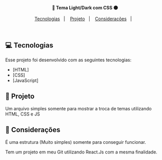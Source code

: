<h4 align="center">
  🔆 Tema Light/Dark com CSS 🌑
</h4>

<p align="center">
  <a href="#rocket-tecnologias">Tecnologias</a>&nbsp;&nbsp;&nbsp;|&nbsp;&nbsp;&nbsp;
  <a href="#-projeto">Projeto</a>&nbsp;&nbsp;&nbsp;|&nbsp;&nbsp;&nbsp;
  <a href="#-projeto">Considerações</a>&nbsp;&nbsp;&nbsp;|&nbsp;&nbsp;&nbsp;
</p>

<br>

## 💻 Tecnologias

Esse projeto foi desenvolvido com as seguintes tecnologias:

- [HTML]
- [CSS]
- [JavaScript]


## 📝 Projeto 

Um arquivo simples somente para mostrar a troca de temas utilizando HTML, CSS e JS

## 🎱 Considerações

É uma estrutura (Muito simples) somente para conseguir funcionar. 

Tem um projeto em meu Git utilizando React.Js com a mesma finalidade. 
